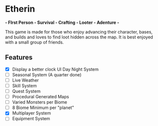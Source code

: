 # Etherin

<b> - FIrst Person - Survival - Crafting - Looter - Adenture - </b>
<p>This game is made for those who enjoy advancing their character, bases, and builds and loves to find loot hidden across the map. It is best enjoyed with a small group of friends.<p>

## Features
- [x] Display a better clock UI Day Night System
- [ ] Seasonal System (A quarter done)
- [ ] Live Weather
- [ ] Skill System
- [ ] Quest System
- [ ] Procedural Generated Maps
- [ ] Varied Monsters per Biome
- [ ] 8 Biome Minimum per "planet"
- [x] Multiplayer System
- [ ] Equipment System
